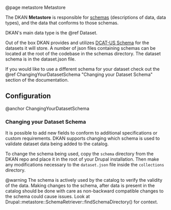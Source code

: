 @page metastore Metastore

The DKAN **Metastore** is responsible for [schemas](https://json-schema.org/) (descriptions of data, data types), and the data that conforms to those schemas.

DKAN's main data type is the @ref Dataset.

Out of the box DKAN provides and utilizes [DCAT-US Schema](https://resources.data.gov/resources/dcat-us/) for the datasets it will store. A number of json files containing schemas can be located at the root of the codebase in the schemas directory. The dataset schema is in the dataset.json file.

If you would like to use a different schema for your dataset check out the @ref ChangingYourDatasetSchema "Changing your Dataset Schema" section of the documentation.


## Configuration
@anchor ChangingYourDatasetSchema
### Changing your Dataset Schema
It is possible to add new fields to conform to additional specifications or custom requirements. DKAN supports changing which schema is used to validate dataset data being added to the catalog.

To change the schema being used, copy the `schema` directory from the DKAN repo and place it in the root of your Drupal installation. Then make any modifications necessary to the `dataset.json` file inside the `collections` directory.

@warning
  The schema is actively used by the catalog to verify the validity of the data. Making changes to the schema, after data is present in the catalog should be done with care as non-backward compatible changes to the schema could cause issues. Look at Drupal::metastore::SchemaRetriever::findSchemaDirectory() for context.
